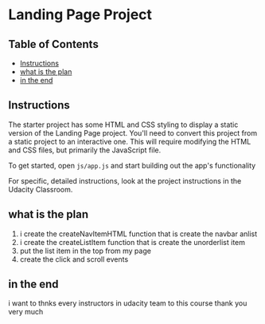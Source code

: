 # Landing Page Project

## Table of Contents

- [Instructions](#instructions)
- [what is the plan](#what_is_the_plan)
- [in the end](#in_the_end)

## Instructions

The starter project has some HTML and CSS styling to display a static version of the Landing Page project. You'll need to convert this project from a static project to an interactive one. This will require modifying the HTML and CSS files, but primarily the JavaScript file.

To get started, open `js/app.js` and start building out the app's functionality

For specific, detailed instructions, look at the project instructions in the Udacity Classroom.

## what is the plan

1. i create the createNavItemHTML function that is create the navbar anlist
2. i create the createListItem function that is create the unorderlist item
3. put the list item in the top from my page
4. create the click and scroll events

## in the end

i want to thnks every instructors in udacity team to this course
thank you very much
